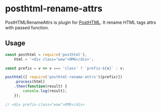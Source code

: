 # posthtml-rename-attrs

PostHTMLRenameAttrs is plugin for [PostHTML](https://github.com/posthtml/posthtml). It rename HTML tags attrs with passed function.

## Usage

``` javascript
const posthtml = require('posthtml'),
    html = '<div class="wow">OMG</div>';

const prefix = v => v === 'class' ? `prefix-${v}` : v;

posthtml([ require('posthtml-rename-attrs')(prefix)])
    .process(html)
    .then(function(result) {
        console.log(result);
    });

// <div prefix-class="wow">OMG</div>
```
